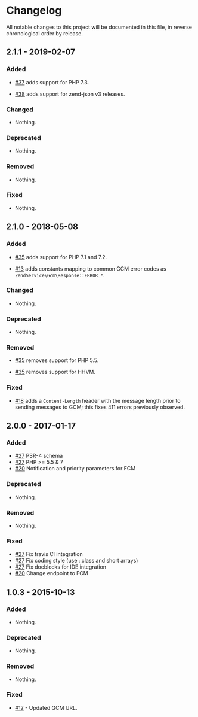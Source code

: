 # Changelog

All notable changes to this project will be documented in this file, in reverse chronological order by release.

## 2.1.1 - 2019-02-07

### Added

- [#37](https://github.com/zendframework/ZendService_Google_Gcm/pull/37) adds support for PHP 7.3.

- [#38](https://github.com/zendframework/ZendService_Google_Gcm/pull/38) adds support for zend-json v3 releases.

### Changed

- Nothing.

### Deprecated

- Nothing.

### Removed

- Nothing.

### Fixed

- Nothing.

## 2.1.0 - 2018-05-08

### Added

- [#35](https://github.com/zendframework/ZendService_Google_Gcm/pull/35) adds support for PHP 7.1 and 7.2.

- [#13](https://github.com/zendframework/ZendService_Google_Gcm/pull/13) adds constants mapping to common GCM error codes as `ZendService\Gcm\Response::ERROR_*`.

### Changed

- Nothing.

### Deprecated

- Nothing.

### Removed

- [#35](https://github.com/zendframework/ZendService_Google_Gcm/pull/35) removes support for PHP 5.5.

- [#35](https://github.com/zendframework/ZendService_Google_Gcm/pull/35) removes support for HHVM.

### Fixed

- [#18](https://github.com/zendframework/ZendService_Google_Gcm/pull/18) adds a `Content-Length` header with the message length prior to sending
  messages to GCM; this fixes 411 errors previously observed.

## 2.0.0 - 2017-01-17

### Added

- [#27](https://github.com/zendframework/ZendService_Google_Gcm/pull/27) PSR-4 schema
- [#27](https://github.com/zendframework/ZendService_Google_Gcm/pull/27) PHP >= 5.5 & 7
- [#20](https://github.com/zendframework/ZendService_Google_Gcm/pull/25) Notification and priority parameters for FCM

### Deprecated

- Nothing.

### Removed

- Nothing.

### Fixed

- [#27](https://github.com/zendframework/ZendService_Google_Gcm/pull/27) Fix travis CI integration
- [#27](https://github.com/zendframework/ZendService_Google_Gcm/pull/27) Fix coding style (use ::class and short arrays)
- [#27](https://github.com/zendframework/ZendService_Google_Gcm/pull/27) Fix docblocks for IDE integration
- [#20](https://github.com/zendframework/ZendService_Google_Gcm/pull/25) Change endpoint to FCM

## 1.0.3 - 2015-10-13

### Added

- Nothing.

### Deprecated

- Nothing.

### Removed

- Nothing.

### Fixed

- [#12](https://github.com/zendframework/ZendService_Google_Gcm/pull/12) -
  Updated GCM URL.
